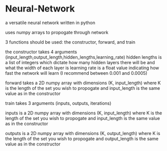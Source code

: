 # Neural-Network
a versatile neural network written in python

uses numpy arrays to propogate through network

3 functions should be used: the constructor, forward, and train

the constructor takes 4 arguments (input_length,output_length,hidden_lengths,learning_rate)
hidden lengths is a list of integers which dictate how many hidden layers there will be and what the width of each layer is
learning rate is a float value indicating how fast the network will learn (I recommend between 0.001 and 0.0005)

forward takes a 2D numpy array with dimensions (K, input_length)
where K is the length of the set you wish to propogate and input_length is the same value as in the constructor

train takes 3 arguments (inputs, outputs, iterations)

inputs is a 2D numpy array with dimensions (K, input_length)
where K is the length of the set you wish to propogate and input_length is the same value as in the constructor

outputs is a 2D numpy array with dimensions (K, output_length)
where K is the length of the set you wish to propogate and output_length is the same value as in the constructor

